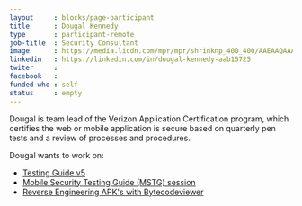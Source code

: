 ```yaml
---
layout     : blocks/page-participant
title      : Dougal Kennedy
type       : participant-remote
job-title  : Security Consultant
image      : https://media.licdn.com/mpr/mpr/shrinknp_400_400/AAEAAQAAAAAAAAj9AAAAJDA3OTA5M2Q1LTQzNzUtNGIyMi1iMDcxLTg2YTE0MDYxZGMwNQ.jpg
linkedin   : https://linkedin.com/in/dougal-kennedy-aab15725
twiter     :
facebook   :
funded-who : self
status     : empty
---
```


Dougal is team lead of the Verizon Application Certification program, which certifies the web or mobile application is secure based on quarterly pen tests and a review of processes and procedures.

Dougal wants to work on: 
* [Testing Guide v5](../../Working-Sessions/Testing-Guide-v5.html)
* [Mobile Security Testing Guide (MSTG) session](../../Working-Sessions/MSTG.html)
* [Reverse Engineering APK's with Bytecodeviewer](../../Working-Sessions/Bytecodevierwer.html)
